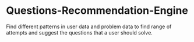 # Questions-Recommendation-Engine
Find different patterns in user data and problem data to find range of attempts and suggest the questions that a user should solve.
